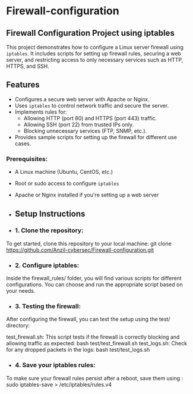 # Firewall-configuration
## Firewall Configuration Project using iptables

This project demonstrates how to configure a Linux server firewall using `iptables`. It includes scripts for setting up firewall rules, securing a web server, and restricting access to only necessary services such as HTTP, HTTPS, and SSH.

## Features
- Configures a secure web server with Apache or Nginx.
- Uses `iptables` to control network traffic and secure the server.
- Implements rules for:
  - Allowing HTTP (port 80) and HTTPS (port 443) traffic.
  - Allowing SSH (port 22) from trusted IPs only.
  - Blocking unnecessary services (FTP, SNMP, etc.).
- Provides sample scripts for setting up the firewall for different use cases.
  
### Prerequisites:
- A Linux machine (Ubuntu, CentOS, etc.)
- Root or sudo access to configure `iptables`
- Apache or Nginx installed if you're setting up a web server

- ## Setup Instructions

- ### 1. Clone the repository:
To get started, clone this repository to your local machine: git clone https://github.com/Anzil-cybersec/Firewall-configuration.git

- ### 2. Configure iptables:
Inside the firewall_rules/ folder, you will find various scripts for different configurations. You can choose and run the appropriate script based on your needs.

- ### 3. Testing the firewall:
After configuring the firewall, you can test the setup using the test/ directory:

test_firewall.sh: This script tests if the firewall is correctly blocking and allowing traffic as expected: bash test/test_firewall.sh
test_logs.sh: Check for any dropped packets in the logs: bash test/test_logs.sh


- ### 4. Save your iptables rules:
To make sure your firewall rules persist after a reboot, save them using : sudo iptables-save > /etc/iptables/rules.v4
